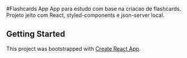 #Flashcards App
App para estudo com base na criacao de flashcards. Projeto jeito com React, styled-components e json-server local.

## Getting Started 
This project was bootstrapped with [Create React App](https://github.com/facebook/create-react-app).

